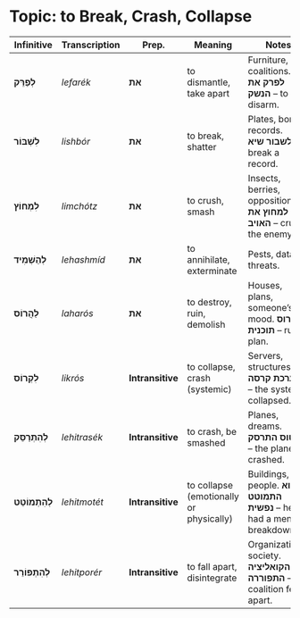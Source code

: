 # Topic: to Break, Crash, Collapse

| **Infinitive**    | **Transcription** | **Prep.**        | **Meaning**                          | **Notes**                     |
| ----------------- | ----------------- | ---------------- | ------------------------------------ | ----------------------------------------------- |
| **לְפַרֵּק**      | *lefarék*         | **את**           | to dismantle, take apart                | Furniture, coalitions. **לפרק את הנשק** – to disarm.                      |
| **לִשְׁבּוֹר**    | *lishbór*         | **את**           | to break, shatter                       | Plates, bones, records. **לשבור שיא** – break a record.                   |
| **לִמְחוֹץ**      | *limchótz*        | **את**           | to crush, smash                         | Insects, berries, opposition. **למחוץ את האויב** – crush the enemy.       |
| **לְהַשְׁמִיד**   | *lehashmíd*       | **את**           | to annihilate, exterminate              | Pests, data, threats.                                                     |
| **לַהֲרוֹס**      | *laharós*         | **את**           | to destroy, ruin, demolish              | Houses, plans, someone’s mood. **להרוס תוכנית** – ruin a plan.            |
| **לִקְרוֹס**      | *likrós*          | **Intransitive** | to collapse, crash (systemic)           | Servers, structures. **המערכת קרסה** – the system collapsed.              |
| **לְהִתְרַסֵּק**  | *lehitrasék*      | **Intransitive** | to crash, be smashed                    | Planes, dreams. **המטוס התרסק** – the plane crashed.                      |
| **לְהִתְמוֹטֵט**  | *lehitmotét*      | **Intransitive** | to collapse (emotionally or physically) | Buildings, people. **הוא התמוטט נפשית** – he had a mental breakdown.      |
| **לְהִתְפּוֹרֵר** | *lehitporér*      | **Intransitive** | to fall apart, disintegrate             | Organizations, society. **הקואליציה התפוררה** – the coalition fell apart. |
